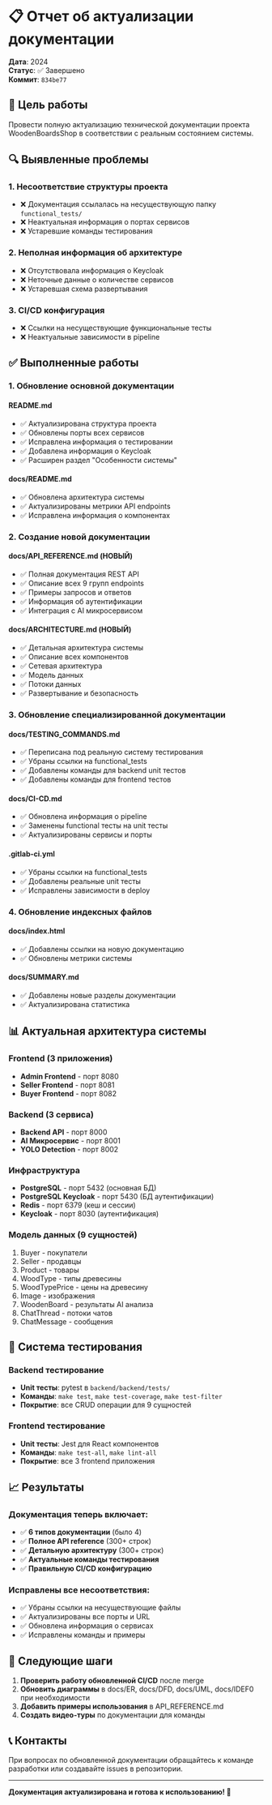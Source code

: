 # 📋 Отчет об актуализации документации

**Дата**: 2024  
**Статус**: ✅ Завершено  
**Коммит**: `834be77`

## 🎯 Цель работы

Провести полную актуализацию технической документации проекта WoodenBoardsShop в соответствии с реальным состоянием системы.

## 🔍 Выявленные проблемы

### 1. Несоответствие структуры проекта
- ❌ Документация ссылалась на несуществующую папку `functional_tests/`
- ❌ Неактуальная информация о портах сервисов
- ❌ Устаревшие команды тестирования

### 2. Неполная информация об архитектуре
- ❌ Отсутствовала информация о Keycloak
- ❌ Неточные данные о количестве сервисов
- ❌ Устаревшая схема развертывания

### 3. CI/CD конфигурация
- ❌ Ссылки на несуществующие функциональные тесты
- ❌ Неактуальные зависимости в pipeline

## ✅ Выполненные работы

### 1. Обновление основной документации

#### README.md
- ✅ Актуализирована структура проекта
- ✅ Обновлены порты всех сервисов
- ✅ Исправлена информация о тестировании
- ✅ Добавлена информация о Keycloak
- ✅ Расширен раздел "Особенности системы"

#### docs/README.md
- ✅ Обновлена архитектура системы
- ✅ Актуализированы метрики API endpoints
- ✅ Исправлена информация о компонентах

### 2. Создание новой документации

#### docs/API_REFERENCE.md (НОВЫЙ)
- ✅ Полная документация REST API
- ✅ Описание всех 9 групп endpoints
- ✅ Примеры запросов и ответов
- ✅ Информация об аутентификации
- ✅ Интеграция с AI микросервисом

#### docs/ARCHITECTURE.md (НОВЫЙ)
- ✅ Детальная архитектура системы
- ✅ Описание всех компонентов
- ✅ Сетевая архитектура
- ✅ Модель данных
- ✅ Потоки данных
- ✅ Развертывание и безопасность

### 3. Обновление специализированной документации

#### docs/TESTING_COMMANDS.md
- ✅ Переписана под реальную систему тестирования
- ✅ Убраны ссылки на functional_tests
- ✅ Добавлены команды для backend unit тестов
- ✅ Добавлены команды для frontend тестов

#### docs/CI-CD.md
- ✅ Обновлена информация о pipeline
- ✅ Заменены functional тесты на unit тесты
- ✅ Актуализированы сервисы и порты

#### .gitlab-ci.yml
- ✅ Убраны ссылки на functional_tests
- ✅ Добавлены реальные unit тесты
- ✅ Исправлены зависимости в deploy

### 4. Обновление индексных файлов

#### docs/index.html
- ✅ Добавлены ссылки на новую документацию
- ✅ Обновлены метрики системы

#### docs/SUMMARY.md
- ✅ Добавлены новые разделы документации
- ✅ Актуализирована статистика

## 📊 Актуальная архитектура системы

### Frontend (3 приложения)
- **Admin Frontend** - порт 8080
- **Seller Frontend** - порт 8081  
- **Buyer Frontend** - порт 8082

### Backend (3 сервиса)
- **Backend API** - порт 8000
- **AI Микросервис** - порт 8001
- **YOLO Detection** - порт 8002

### Инфраструктура
- **PostgreSQL** - порт 5432 (основная БД)
- **PostgreSQL Keycloak** - порт 5430 (БД аутентификации)
- **Redis** - порт 6379 (кеш и сессии)
- **Keycloak** - порт 8030 (аутентификация)

### Модель данных (9 сущностей)
1. Buyer - покупатели
2. Seller - продавцы
3. Product - товары
4. WoodType - типы древесины
5. WoodTypePrice - цены на древесину
6. Image - изображения
7. WoodenBoard - результаты AI анализа
8. ChatThread - потоки чатов
9. ChatMessage - сообщения

## 🔧 Система тестирования

### Backend тестирование
- **Unit тесты**: pytest в `backend/backend/tests/`
- **Команды**: `make test`, `make test-coverage`, `make test-filter`
- **Покрытие**: все CRUD операции для 9 сущностей

### Frontend тестирование  
- **Unit тесты**: Jest для React компонентов
- **Команды**: `make test-all`, `make lint-all`
- **Покрытие**: все 3 frontend приложения

## 📈 Результаты

### Документация теперь включает:
- ✅ **6 типов документации** (было 4)
- ✅ **Полное API reference** (300+ строк)
- ✅ **Детальную архитектуру** (300+ строк)
- ✅ **Актуальные команды тестирования**
- ✅ **Правильную CI/CD конфигурацию**

### Исправлены все несоответствия:
- ✅ Убраны ссылки на несуществующие файлы
- ✅ Актуализированы все порты и URL
- ✅ Обновлена информация о сервисах
- ✅ Исправлены команды и примеры

## 🚀 Следующие шаги

1. **Проверить работу обновленной CI/CD** после merge
2. **Обновить диаграммы** в docs/ER, docs/DFD, docs/UML, docs/IDEF0 при необходимости
3. **Добавить примеры использования** в API_REFERENCE.md
4. **Создать видео-туры** по документации для команды

## 📞 Контакты

При вопросах по обновленной документации обращайтесь к команде разработки или создавайте issues в репозитории.

---

**Документация актуализирована и готова к использованию! 🎉**
